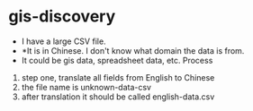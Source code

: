 # gis-discovery
* I have a large CSV file.
* *It is in Chinese. I don't know what domain the data is from.
* It could be gis data, spreadsheet data, etc.
Process
1. step one, translate all fields from English to Chinese
2. the file name is unknown-data-csv
3. after translation it should be called english-data.csv
  
